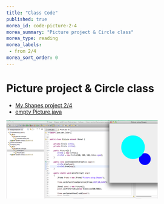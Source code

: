```yaml
---
title: "Class Code"
published: true
morea_id: code-picture-2-4
morea_summary: "Picture project & Circle class"
morea_type: reading
morea_labels:
 - from 2/4
morea_sort_order: 0
---
```

# Picture project & Circle class

* [My Shapes project 2/4]({{site.baseurl}}/morea/03.DefiningClasses/Shapes_ehill1_02-04.zip)
* [empty Picture.java]({{site.baseurl}}/morea/03.DefiningClasses/Picture.java)

<a href="picture.png"><img src="picture.png" width="400"/></a>